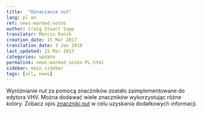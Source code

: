 ```yaml
---
title:  "Oznaczanie nut"
lang: pl en
ref: news-marked_notes
author: Craig Stuart Sapp
translator: Marcin Konik
creation_date: 15 Mar 2017
translation_date: 3 Jan 2019
last_updated: 15 Mar 2017
categories: update
permalink: news-marked_notes-PL.html
sidebar: main_sidebar
tags: [all, news]
---
```


Wyróżnianie nut za pomocą znaczników zostało zaimplementowane
do edytora VHV. Można dodawać wiele znaczników wykorzystując różne kolory.
Zobacz opis [znaczniki nut](/graphic/marks) w celu uzyskania dodatkowych informacji.
